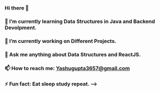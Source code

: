 ### Hi there 👋
### 🌱 I’m currently learning Data Structures in Java and Backend Devolpment.
### 🔭 I’m currently working on Different Projects.
### 💬 Ask me anything about Data Structures and ReactJS.
### 📫 How to reach me: Yashugupta3657@gmail.com
### ⚡ Fun fact: Eat sleep study repeat. -->


<!--
**Yashugupta3657/Yashugupta3657** is a ✨ _special_ ✨ repository because its `README.md` (this file) appears on your GitHub profile.

Here are some ideas to get you started:

- 🔭 I’m currently working on ...
- 🌱 I’m currently learning ...
- 👯 I’m looking to collaborate on ...
- 🤔 I’m looking for help with ...
- 💬 Ask me about ...
- 📫 How to reach me: ...
- 😄 Pronouns: ...
- ⚡ Fun fact: ...
-->
